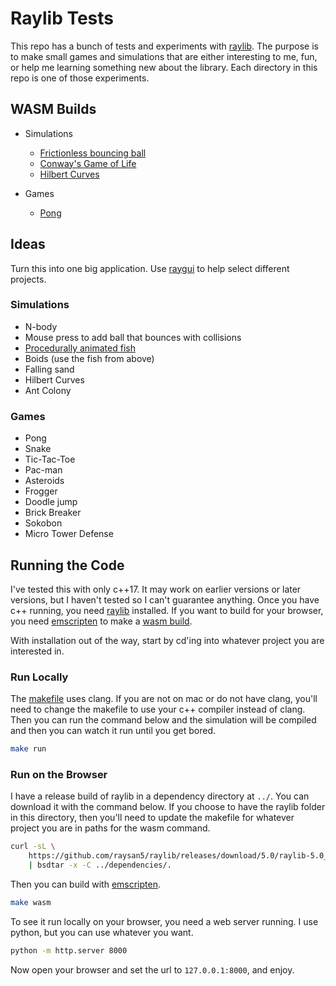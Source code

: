 # Raylib Tests

This repo has a bunch of tests and experiments with [raylib](https://www.raylib.com/). The purpose is to make small games and simulations that are either interesting to me, fun, or help me learning something new about the library. Each directory in this repo is one of those experiments.

## WASM Builds

- Simulations
    - [Frictionless bouncing ball](https://bi3mer.github.io/raylib_tests/000_frictionless_bouncing_ball/)
    - [Conway's Game of Life](https://bi3mer.github.io/raylib_tests/001_conways_game_of_life/)
    - [Hilbert Curves](https://bi3mer.github.io/raylib_tests/002_hilbert_curves/)

- Games
    - [Pong](https://bi3mer.github.io/raylib_tests/003_pong/)

## Ideas

Turn this into one big application. Use [raygui](https://github.com/raysan5/raygui) to help select different projects.

### Simulations

- N-body
- Mouse press to add ball that bounces with collisions
- [Procedurally animated fish](https://www.youtube.com/watch?v=qlfh_rv6khY)
- Boids (use the fish from above)
- Falling sand
- Hilbert Curves
- Ant Colony

### Games

- Pong
- Snake
- Tic-Tac-Toe
- Pac-man
- Asteroids
- Frogger
- Doodle jump
- Brick Breaker
- Sokobon
- Micro Tower Defense

## Running the Code

I've tested this with only c++17. It may work on earlier versions or later versions, but I haven't tested so I can't guarantee anything. Once you have c++ running, you need [raylib]([raylib](https://www.raylib.com/)) installed. If you want to build for your browser, you need [emscripten](https://emscripten.org/docs/getting_started/downloads.html) to make a [wasm build](https://webassembly.org/). 

With installation out of the way, start by cd'ing into whatever project you are interested in. 

### Run Locally

The [makefile](./makefile) uses clang. If you are not on mac or do not have clang, you'll need to change the makefile to use your c++ compiler instead of clang. Then you can run the command below and the simulation will be compiled and then you can watch it run until you get bored.

```bash
make run
```

### Run on the Browser

I have a release build of raylib in a dependency directory at `../`. You can download it with the command below. If you choose to have the raylib folder in this directory, then you'll need to update the makefile for whatever project you are in paths for the wasm command.

```bash
curl -sL \
    https://github.com/raysan5/raylib/releases/download/5.0/raylib-5.0_webassembly.zip \
    | bsdtar -x -C ../dependencies/.
```

Then you can build with [emscripten](https://emscripten.org/).

```bash
make wasm
```

To see it run locally on your browser, you need a web server running. I use python, but you can use whatever you want.

```bash
python -m http.server 8000
```

Now open your browser and set the url to `127.0.0.1:8000`, and enjoy.